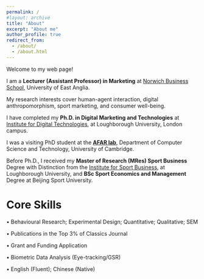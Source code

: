 ```yaml
---
permalink: /
#layout: archive
title: "About"
excerpt: "About me"
author_profile: true
redirect_from:
  - /about/
  - /about.html
---
```

Welcome to my web page!

I am a **Lecturer (Assistant Professor) in Marketing** at <a href="https://research-portal.uea.ac.uk/en/persons/ying-feng/">Norwich Business School</a>, University of East Anglia. 

My research interests cover  human-agent interaction, digital anthropomorphism, sport marketing, and consumer well-being. 

I have completed my **Ph.D. in Digital Marketing and Technologies** at <a href="https://www.lborolondon.ac.uk/institutes/digital-technologies/">Institute for Digital Technologies</a>, at Loughborough University, London campus. 

I was a visiting PhD student at the **<a href="https://cambridge-afar.github.io/">AFAR lab</a>**, Department of Computer Science and Technology, University of Cambridge.  

Before Ph.D., I received my **Master of Research (MRes) Sport Business** Degree with Distinction from the <a href="https://www.lborolondon.ac.uk/institutes/sport-business/">Institute for Sport Business</a>, at Loughborough University, and **BSc Sport Economics and Management** Degree at Beijing Sport University.



# Core Skills
•	Behavioural Research; Experimental Design; Quantitative; Qualitative; SEM 

•	Publications in the Top 3% of Classics Journal 

•	Grant and Funding Application                  

•	Biometric Data Analysis (Eye-tracking/GSR)

•	English (Fluent); Chinese (Native)
